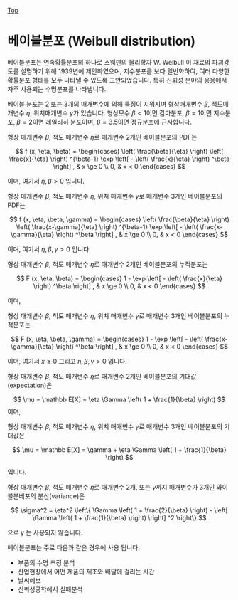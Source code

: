 [Top](index.md)

# 베이블분포 (Weibull distribution)

베이블분포는 연속확률분포의 하나로 스웨덴의 물리학자 W. Weibull 이 재료의 파괴강도를 설명하기 위해 1939년에 제안하였으며, 지수분포를 보다 일반화하여, 여러 다양한 확률분포 형태를 모두 나타낼 수 있도록 고안되었습니다. 특히 신뢰성 분야의 응용에서 자주 사용되는 수명분포를 나타냅니다.

베이블 분포는 2 또는 3개의 매개변수에 의해 특징이 지워지며 형상매개변수 $\beta$, 척도매개변수 $\eta$, 위치매개변수 $\gamma$가 있습니다. 형상모수 $\beta < 1$이면 감마분포, $\beta = 1$이면 지수분포, $\beta = 2$이면 레일리히 분포이며, $\beta = 3.5$이면 정규분포에 근사합니다.

형상 매개변수 $\beta$, 척도 매개변수 $\eta$로 매개변수 2개인 베이블분포의 PDF는

$$
f (x, \eta, \beta) =
\begin{cases}
\left( \frac{\beta}{\eta} \right)
\left( \frac{x}{\eta} \right) ^{\beta-1}
\exp \left[ - \left( \frac{x}{\eta} \right) ^\beta \right]
, & x \ge 0 \\
0, & x < 0
\end{cases}
$$

이며, 여기서 $\eta, \beta > 0$ 입니다.

형상 매개변수 $\beta$, 척도 매개변수 $\eta$, 위치 매개변수 $\gamma$로 매개변수 3개인 베이블분포의 PDF는

$$
f (x, \eta, \beta, \gamma) =
\begin{cases}
\left( \frac{\beta}{\eta} \right)
\left( \frac{x-\gamma}{\eta} \right) ^{\beta-1}
\exp \left[ - \left( \frac{x-\gamma}{\eta} \right) ^\beta \right]
, & x \ge 0 \\
0, & x < 0
\end{cases}
$$

이며, 여기서 $\eta, \beta, \gamma > 0$ 입니다.

형상 매개변수 $\beta$, 척도 매개변수 $\eta$로 매개변수 2개인 베이블분포의 누적분포는

$$
F (x, \eta, \beta) =
\begin{cases}
1 - \exp \left[ - \left( \frac{x}{\eta} \right) ^\beta \right]
, & x \ge 0 \\
0, & x < 0
\end{cases}
$$

이며,

형상 매개변수 $\beta$, 척도 매개변수 $\eta$, 위치 매개변수 $\gamma$로 매개변수 3개인 베이블분포의 누적분포는

$$
F (x, \eta, \beta, \gamma) =
\begin{cases}
1 - \exp \left[ - \left( \frac{x-\gamma}{\eta} \right) ^\beta \right]
, & x \ge 0 \\
0, & x < 0
\end{cases}
$$

이며, 여기서 $x \ge 0$ 그리고 $\eta, \beta, \gamma > 0$ 입니다.

형상 매개변수 $\beta$, 척도 매개변수 $\eta$로 매개변수 2개인 베이블분포의 기대값(expectation)은

$$
\mu =
\mathbb E[X] = \eta \Gamma \left( 1 +  \frac{1}{\beta} \right)
$$
이며,

형상 매개변수 $\beta$, 척도 매개변수 $\eta$, 위치 매개변수 $\gamma$로 매개변수 3개인 베이블분포의 기대값은

$$
\mu =
\mathbb E[X] = \gamma + \eta \Gamma \left( 1 +  \frac{1}{\beta} \right)
$$

입니다.

형상 매개변수 $\beta$, 척도 매개변수 $\eta$로 매개변수 2개, 또는 $\gamma$까지 매개변수가 3개인 와이블분베포의 분산(variance)은

$$
\sigma^2 =
\eta^2 \left\{
    \Gamma
    \left(
    1 + \frac{2}{\beta}    
    \right)
    -
    \left[
        \Gamma
        \left(
        1 + \frac{1}{\beta}
        \right)
    \right] ^2
\right\}
$$

으로 $\gamma$ 는 사용되지 않습니다.

베이블분포는 주로 다음과 같은 경우에 사용 됩니다.

- 부품의 수명 추정 분석
- 산업현장에서 어떤 제품의 제조와 배달에 걸리는 시간
- 날씨예보
- 신뢰성공학에서 실패분석

